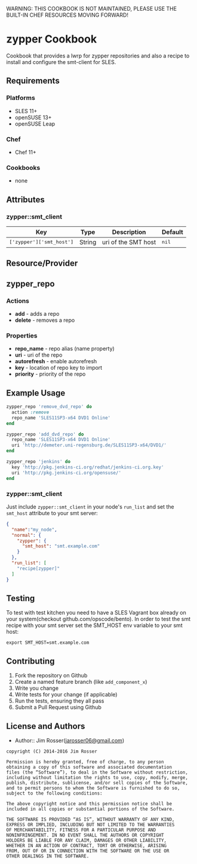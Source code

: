 WARNING: THIS COOKBOOK IS NOT MAINTAINED, PLEASE USE THE BUILT-IN CHEF RESOURCES MOVING FORWARD!

# zypper Cookbook

Cookbook that provides a lwrp for zypper repositories and also a recipe to install and configure the smt-client for SLES.

## Requirements

### Platforms

- SLES 11+
- openSUSE 13+
- openSUSE Leap

### Chef

- Chef 11+

### Cookbooks

- none

## Attributes

### zypper::smt_client

Key                             | Type   | Description         | Default
------------------------------- | ------ | ------------------- | ------------
<tt>['zypper']['smt_host']</tt> | String | uri of the SMT host | <tt>nil</tt>

## Resource/Provider

## zypper_repo

### Actions

- **add** - adds a repo
- **delete** - removes a repo

### Properties

- **repo_name** - repo alias (name property)
- **uri** - uri of the repo
- **autorefresh** - enable autorefresh
- **key** - location of repo key to import
- **priority** - priority of the repo

## Example Usage

```ruby
zypper_repo 'remove_dvd_repo' do
  action :remove
  repo_name 'SLES11SP3-x64 DVD1 Online'
end

zypper_repo 'add_dvd_repo' do
  repo_name 'SLES11SP3-x64 DVD1 Online'
  uri 'http://demeter.uni-regensburg.de/SLES11SP3-x64/DVD1/'
end

zypper_repo 'jenkins' do
  key 'http://pkg.jenkins-ci.org/redhat/jenkins-ci.org.key'
  uri 'http://pkg.jenkins-ci.org/opensuse/'
end
```

### zypper::smt_client

Just include `zypper::smt_client` in your node's `run_list` and set the `smt_host` attribute to your smt server:

```json
{
  "name":"my_node",
  "normal": {
    "zypper": {
      "smt_host": "smt.example.com"
    }
  },
  "run_list": [
    "recipe[zypper]"
  ]
}
```

## Testing

To test with test kitchen you need to have a SLES Vagrant box already on your system(checkout github.com/opscode/bento). In order to test the smt recipe with your smt server set the SMT_HOST env variable to your smt host:

```shell
export SMT_HOST=smt.example.com
```

## Contributing

1. Fork the repository on Github
2. Create a named feature branch (like `add_component_x`)
3. Write you change
4. Write tests for your change (if applicable)
5. Run the tests, ensuring they all pass
6. Submit a Pull Request using Github

## License and Authors

- Author:: Jim Rosser(jarosser06@gmail.com)

```text
copyright (C) 2014-2016 Jim Rosser

Permission is hereby granted, free of charge, to any person
obtaining a copy of this software and associated documentation
files (the “Software”), to deal in the Software without restriction,
including without limitation the rights to use, copy, modify, merge,
publish, distribute, sublicense, and/or sell copies of the Software,
and to permit persons to whom the Software is furnished to do so,
subject to the following conditions:

The above copyright notice and this permission notice shall be
included in all copies or substantial portions of the Software.

THE SOFTWARE IS PROVIDED “AS IS”, WITHOUT WARRANTY OF ANY KIND,
EXPRESS OR IMPLIED, INCLUDING BUT NOT LIMITED TO THE WARRANTIES
OF MERCHANTABILITY, FITNESS FOR A PARTICULAR PURPOSE AND
NONINFRINGEMENT. IN NO EVENT SHALL THE AUTHORS OR COPYRIGHT
HOLDERS BE LIABLE FOR ANY CLAIM, DAMAGES OR OTHER LIABILITY,
WHETHER IN AN ACTION OF CONTRACT, TORT OR OTHERWISE, ARISING
FROM, OUT OF OR IN CONNECTION WITH THE SOFTWARE OR THE USE OR
OTHER DEALINGS IN THE SOFTWARE.
```
